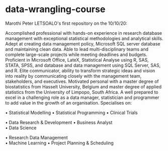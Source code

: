 # data-wrangling-course
Marothi Peter LETSOALO's first repository on the 10/10/20:

Accomplished professional with hands-on experience in research database management with exceptional statistical methodologies and analytical skills. Adept at creating data management policy, Microsoft SQL server database and maintaining clean data. Able to lead multi-disciplinary teams and complete large-scale projects while meeting deadlines and budgets. Proficient in Microsoft Office, LateX, Statistical Analyse using R, SAS, STATA, SPSS, and database and data management using SQL Server, SAS, and R. Elite communicator, ability to transform strategic ideas and vision into reality by communicating closely with the management team, stakeholders, and executives. Motivated personal with a master degree of biostatistics from Hasselt University, Belgium and master degree of applied statistics from the University of Limpopo, South Africa. A well prepared to excel in a challenging role as a data manager, statistician and programmer to add value in the growth of an organisation. Specialises on:

•	Statistical Modelling
•	Statistical Programming
•	Clinical Trials

•	Data Research & Development
•	Business Analyst	
•	Data Science

•	Research Data Management	
•	Machine Learning
•	Project Planning & Scheduling

